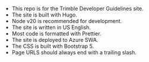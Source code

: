 - This repo is for the Trimble Developer Guidelines site.
- The site is built with Hugo.
- Node v20 is recommended for development.
- The site is written in US English.
- Most code is formatted with Prettier.
- The site is deployed to Azure SWA.
- The CSS is built with Bootstrap 5.
- Page URLS should always end with a trailing slash.
